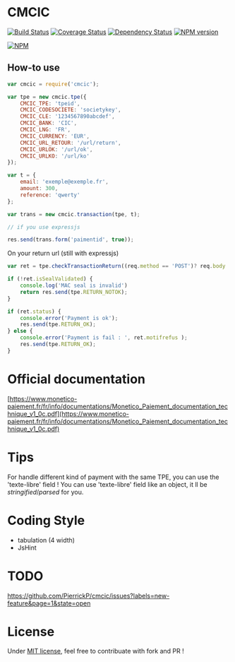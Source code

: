 # CMCIC

[![Build Status](https://travis-ci.org/PierrickP/cmcic.png?branch=master)](https://travis-ci.org/PierrickP/cmcic)
[![Coverage Status](https://coveralls.io/repos/PierrickP/cmcic/badge.png)](https://coveralls.io/r/PierrickP/cmcic)
[![Dependency Status](https://david-dm.org/PierrickP/cmcic.png)](https://david-dm.org/PierrickP/cmcic)
[![NPM version](https://badge.fury.io/js/cmcic.png)](http://badge.fury.io/js/cmcic)

[![NPM](https://nodei.co/npm/cmcic.png?downloads=true&stars=true)](https://npmjs.org/package/cmcic)

## How-to use

```JavaScript
var cmcic = require('cmcic');

var tpe = new cmcic.tpe({
	CMCIC_TPE: 'tpeid',
	CMCIC_CODESOCIETE: 'societykey',
	CMCIC_CLE: '1234567890abcdef',
	CMCIC_BANK: 'CIC',
	CMCIC_LNG: 'FR',
	CMCIC_CURRENCY: 'EUR',
	CMCIC_URL_RETOUR: '/url/return',
	CMCIC_URLOK: '/url/ok',
	CMCIC_URLKO: '/url/ko'
});

var t = {
	email: 'exemple@exemple.fr',
	amount: 300,
	reference: 'qwerty'
};

var trans = new cmcic.transaction(tpe, t);

// if you use expressjs

res.send(trans.form('paimentid', true));

```

On your return url (still with expressjs)

```JavaScript
var ret = tpe.checkTransactionReturn((req.method == 'POST')? req.body : req.query);

if (!ret.isSealValidated) {
	console.log('MAC seal is invalid')
	return res.send(tpe.RETURN_NOTOK);
}

if (ret.status) {
	console.error('Payment is ok');
	res.send(tpe.RETURN_OK);
} else {
	console.error('Payment is fail : ', ret.motifrefus );
	res.send(tpe.RETURN_OK);
}
```

# Official documentation

[https://www.monetico-paiement.fr/fr/info/documentations/Monetico_Paiement_documentation_technique_v1_0c.pdf](https://www.monetico-paiement.fr/fr/info/documentations/Monetico_Paiement_documentation_technique_v1_0c.pdf)

# Tips

For handle different kind of payment with the same TPE, you can use the 'texte-libre' field !
You can use 'texte-libre' field like an object, it ll be *stringified*/*parsed* for you.

# Coding Style

* tabulation (4 width)
* JsHint


# TODO

https://github.com/PierrickP/cmcic/issues?labels=new-feature&page=1&state=open

# License

Under [MIT license](LICENSE.md), feel free to contribuate with fork and PR !
